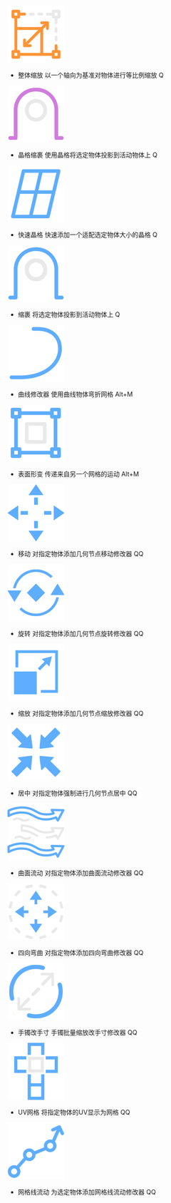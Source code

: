 ![整体缩放](./res/整体缩放.png ':size=128x128')

+ 整体缩放
  以一个轴向为基准对物体进行等比例缩放  Q

![晶格缩裹](./res/晶格缩裹.png ':size=128x128')

+ 晶格缩裹
  使用晶格将选定物体投影到活动物体上  Q

![快速晶格](./res/晶格.png ':size=128x128')

+ 快速晶格
  快速添加一个适配选定物体大小的晶格  Q

![缩裹](./res/缩裹.png ':size=128x128')

+ 缩裹
  将选定物体投影到活动物体上  Q

![曲线修改器](./res/曲线修改器.png ':size=128x128')

+ 曲线修改器
  使用曲线物体弯折网格  Alt+M

![表面形变](./res/表面形变.png ':size=128x128')

+ 表面形变
  传递来自另一个网格的运动  Alt+M

![移动](./res/节点移动.png ':size=128x128')

+ 移动
  对指定物体添加几何节点移动修改器  QQ

![旋转](./res/节点旋转.png ':size=128x128')

+ 旋转
  对指定物体添加几何节点旋转修改器  QQ

![缩放](./res/节点缩放.png ':size=128x128')

+ 缩放
  对指定物体添加几何节点缩放修改器  QQ

![居中](./res/居中.png ':size=128x128')

+ 居中
  对指定物体强制进行几何节点居中  QQ

![曲面流动](./res/曲面流动.png ':size=128x128')

+ 曲面流动
  对指定物体添加曲面流动修改器  QQ

![四向弯曲](./res/四向弯曲.png ':size=128x128')

+ 四向弯曲
  对指定物体添加四向弯曲修改器  QQ

![手镯改手寸](./res/手镯改手寸.png ':size=128x128')

+ 手镯改手寸
  手镯批量缩放改手寸修改器  QQ

![UV网格](./res/UV网格.png ':size=128x128')

+ UV网格
  将指定物体的UV显示为网格  QQ

![网格线流动](./res/网格线流动.png ':size=128x128')

+ 网格线流动
  为选定物体添加网格线流动修改器  QQ

